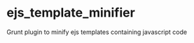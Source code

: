 ejs_template_minifier
=====================

Grunt plugin to minify ejs templates containing javascript code

